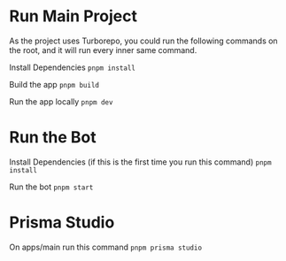 # Run Main Project

As the project uses Turborepo, you could run the following commands on the root, and it will run every inner same command.

Install Dependencies
`pnpm install`

Build the app
`pnpm build`

Run the app locally
`pnpm dev`

# Run the Bot

Install Dependencies (if this is the first time you run this command)
`pnpm install`

Run the bot
`pnpm start`

# Prisma Studio

On apps/main run this command
`pnpm prisma studio`
